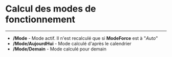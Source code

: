 # Calcul des modes de fonctionnement
---

- **/Mode** - Mode actif. Il n'est recalculé que si **ModeForce** est à "*Auto*"
- **/Mode/AujourdHui** - Mode calculé d'après le calendrier
- **/Mode/Demain** - Mode calculé pour demain

